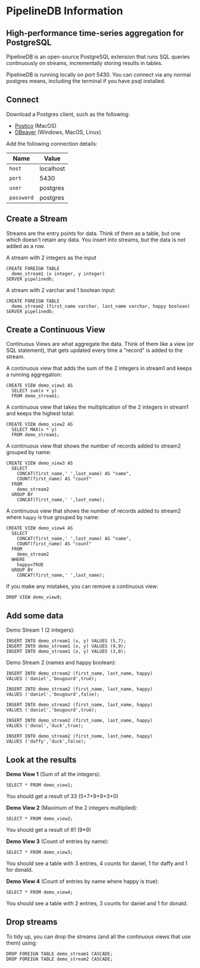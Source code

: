# PipelineDB Information

## High-performance time-series aggregation for PostgreSQL

PipelineDB is an open-source PostgreSQL extension that runs SQL queries continuously on streams, incrementally storing results in tables.

PipelineDB is running locally on port 5430. You can connect via any normal postgres means, including the terminal if you have psql installed.

## Connect

Download a Postgres client, such as the following:

 * [Postico](https://eggerapps.at/postico/) (MacOS)
 * [DBeaver](https://dbeaver.io/download/) (Windows, MacOS, Linux)

Add the following connection details:

|Name| Value|
|----|------|
|`host` | localhost |
|`port` | 5430  |
|`user` | postgres |
|`password` | postgres  |

## Create a Stream

Streams are the entry points for data. Think of them as a table, but one which doesn't retain any data. You insert into streams, but the data is not added as a row.

A stream with 2 integers as the input

    CREATE FOREIGN TABLE
      demo_stream1 (x integer, y integer)
    SERVER pipelinedb;

A stream with 2 varchar and 1 boolean input:

    CREATE FOREIGN TABLE
      demo_stream2 (first_name varchar, last_name varchar, happy boolean)
    SERVER pipelinedb;

## Create a Continuous View

Continuous Views are what aggregate the data. Think of them like a view (or SQL statement), that gets updated every time a "record" is added to the stream.

A continuous view that adds the sum of the 2 integers in stream1 and keeps a running aggregation:

    CREATE VIEW demo_view1 AS
      SELECT sum(x + y)
      FROM demo_stream1;

A continuous view that takes the multiplication of the 2 integers in stream1 and keeps the highest total:

    CREATE VIEW demo_view2 AS
      SELECT MAX(x * y)
      FROM demo_stream1;

A continuous view that shows the number of records added to stream2 grouped by name:

    CREATE VIEW demo_view3 AS
      SELECT
        CONCAT(first_name,' ',last_name) AS "name",
        COUNT(first_name) AS "count"
      FROM
        demo_stream2
      GROUP BY
        CONCAT(first_name,' ',last_name);

A continuous view that shows the number of records added to stream2 where `happy` is true grouped by name:        

    CREATE VIEW demo_view4 AS
      SELECT
        CONCAT(first_name,' ',last_name) AS "name",
        COUNT(first_name) AS "count"
      FROM
        demo_stream2
      WHERE
        happy=TRUE
      GROUP BY
        CONCAT(first_name,' ',last_name);

If you make any mistakes, you can remove a continuous view:

    DROP VIEW demo_view9;

## Add some data

Demo Stream 1 (2 integers):

    INSERT INTO demo_stream1 (x, y) VALUES (5,7);
    INSERT INTO demo_stream1 (x, y) VALUES (9,9);
    INSERT INTO demo_stream1 (x, y) VALUES (3,0);

Demo Stream 2 (names and happy boolean):

    INSERT INTO demo_stream2 (first_name, last_name, happy)
    VALUES ('daniel','bougourd',true);

    INSERT INTO demo_stream2 (first_name, last_name, happy)
    VALUES ('daniel','bougourd',false);

    INSERT INTO demo_stream2 (first_name, last_name, happy)
    VALUES ('daniel','bougourd',true);

    INSERT INTO demo_stream2 (first_name, last_name, happy)
    VALUES ('donal','duck',true);

    INSERT INTO demo_stream2 (first_name, last_name, happy)
    VALUES ('daffy','duck',false);

## Look at the results

__Demo View 1__ (Sum of all the integers):

    SELECT * FROM demo_view1;

You should get a result of 33 (5+7+9+9+3+0)

__Demo View 2__ (Maximum of the 2 integers multiplied):

    SELECT * FROM demo_view2;

You should get a result of 81 (9*9)

__Demo View 3__ (Count of entries by name):

    SELECT * FROM demo_view3;

You should see a table with 3 entries, 4 counts for daniel, 1 for daffy and 1 for donald.

__Demo View 4__ (Count of entries by name where happy is true):

    SELECT * FROM demo_view4;

You should see a table with 2 entries, 3 counts for daniel and 1 for donald.

## Drop streams

To tidy up, you can drop the streams (and all the continuous views that use them) using:

    DROP FOREIGN TABLE demo_stream1 CASCADE;
    DROP FOREIGN TABLE demo_stream2 CASCADE;
